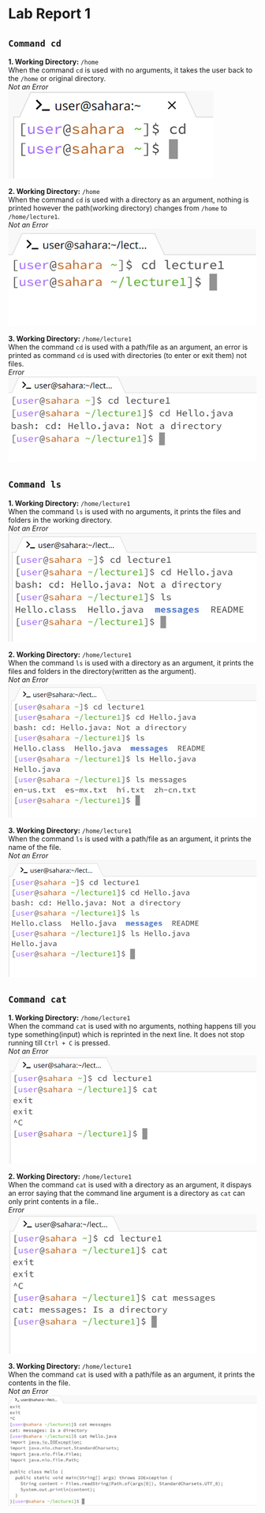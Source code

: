 # Lab Report 1 
## `Command cd`
**1. Working Directory:** `/home` \
When the command `cd` is used with no arguments, it takes the user back to the `/home` or original directory.\
*Not an Error*\
![image](cd1.png)

**2. Working Directory:** `/home` \
When the command `cd` is used with a directory as an argument, nothing is printed however the path(working directory) changes from `/home` to `/home/lecture1`.\
*Not an Error*\
![image](cd2.png)

**3. Working Directory:** `/home/lecture1` \
When the command `cd` is used with a path/file as an argument, an error is printed as command `cd` is used with directories (to enter or exit them) not files.\
*Error*\
![image](cd3.png) 

## `Command ls`
**1. Working Directory:** `/home/lecture1` \
When the command `ls` is used with no arguments, it prints the files and folders in the working directory.\
*Not an Error*\
![image](ls1.png)

**2. Working Directory:** `/home/lecture1` \
When the command `ls` is used with a directory as an argument, it prints the files and folders in the directory(written as the argument).\
*Not an Error*\
![image](ls2.png)

**3. Working Directory:** `/home/lecture1` \
When the command `ls` is used with a path/file as an argument, it prints the name of the file.\
*Not an Error*\
![image](ls3.png)

## `Command cat`
**1. Working Directory:** `/home/lecture1` \
When the command `cat` is used with no arguments, nothing happens till you type something(input) which is reprinted in the next line. It does not stop running till `Ctrl + C` is pressed.\
*Not an Error*\
![image](cat1.png)

**2. Working Directory:** `/home/lecture1` \
When the command `cat` is used with a directory as an argument, it dispays an error saying that the command line argument is a directory as `cat` can only print contents in a file..\
*Error*\
![image](cat2.png)

**3. Working Directory:** `/home/lecture1` \
When the command `cat` is used with a path/file as an argument, it prints the contents in the file.\
*Not an Error*\
![image](cat3.png)
